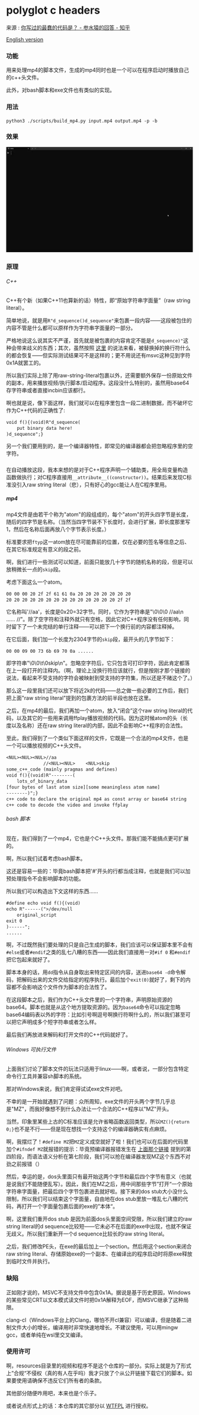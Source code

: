 # polyglot c headers

来源 : [你写过的最蠢的代码是？ - 参水猿的回答 - 知乎](https://www.zhihu.com/question/463190146/answer/2769772491)

[English version](./Readme_en.md)

### 功能

用来处理mp4的脚本文件，生成的mp4同时也是一个可以在程序启动时播放自己的c++头文件。

此外，对bash脚本和exe文件也有类似的实现。

### 用法

`python3 ./scripts/build_mp4.py input.mp4 output.mp4 -p -b`

### 效果

![demo](./demo.webp)

### 原理

###### C++

C++有个新（如果C++11也算新的话）特性，即“原始字符串字面量”（raw string literal）。

简单地说，就是用`R"d_sequence()d_sequence"`来包裹一段内容——这段被包住的内容不管是什么都可以原样作为字符串字面量的一部分。

严格地说这么说其实不严谨，首先就是被包裹的内容肯定不能是`d_sequence)"`这种会带来歧义的东西；其次，虽然按照 [这里](https://en.cppreference.com/w/cpp/language/translation_phases#Phase_4) 的说法来看，被替换掉的换行符什么的都会恢复——但实际测试结果可不是这样的；更不用说还有msvc这种见到字符0x1A就罢工的。

所以我们实际上除了用raw-string-literal包裹以外，还需要额外保存一份原始文件的副本，用来播放视频/执行脚本/启动程序。这段没什么特别的，虽然用base64存字符串或者直接incbin应该都行。

啊也就是说，像下面这样，我们就可以在程序里包含一段二进制数据，而不破坏它作为C++代码的正确性了:

```
void f(){(void)R"d_sequence(
    put binary data here!
)d_sequence";}
```



另一个我们要用到的，是一个编译器特性，即常见的编译器都会把忽略程序里的空字符。

##### 

在自动播放这段，我本来想的是对于C++程序声明一个辅助类，用全局变量构造函数做执行；对C程序直接用`__attribute__((constructor))`。结果后来发现C标准没引入raw string literal（悲），只有好心的gcc能让人在C程序里用。

##### mp4

mp4文件是由若干个称为"atom"的段组成的，每个"atom"的开头四字节是长度，随后的四字节是名称。（当然当四字节装不下长度时，会进行扩展，即长度那里写1，然后在名称后面再放八个字节表示长度。）

标准要求把`ftyp`这一atom放在尽可能靠前的位置，仅在必要的签名等信息之后、在其它标准规定有意义的段之前。

啊，我们进行一些测试可以知道，前面只能放几十字节的随机名称的段，但是可以放稍微长一点的`skip`段。

考虑下面这么一个atom。

```
00 00 00 20 2f 2f 61 61 0a 20 20 20 20 20 20 20
20 20 20 20 20 20 20 20 20 20 20 20 20 20 2f 2f
```

它名称叫'//aa'，长度是0x20=32字节。同时，它作为字符串是"\0\0\0 //aa\n  ...... //"。除了空字符和注释外就只有空格，因此它对C++程序没有任何影响，同时留下了一个未完结的单行注释——可以把下一个换行前的内容都注释掉。

在它后面，我们加一个长度为2304字节的`skip`段，最开头的几字节如下：

```
00 00 09 00 73 6b 69 70 0a ......
```

即字符串"\0\0\t\0skip\n"。忽略空字符后，它只包含可打印字符，因此肯定都落在上一段打开的注释内。（啊，理论上没换行符应该就行，但是按刚才那个链接的说法，看起来不受支持的字符会被映射到受支持的字符集，所以还是不赌这个了。）

那么这一段里我们还可以放下将近2k的代码——总之做一些必要的工作后，我们把上面"raw string literal"提到的包裹方法的前半段也放在这里。

之后，在mp4的最后，我们再加一个atom，放入“闭合”这个raw string literal的代码，以及其它的一些用来调用ffplay播放视频的代码。因为这时候atom的头（长度以及名称）还在raw string literal的内部，因此不会影响C++程序的合法性。

至此，我们得到了一个类似下面这样的文件，它既是一个合法的mp4文件，也是一个可以播放视频的C++头文件。

```
<NUL><NUL><NUL>//aa
              //<NUL><NUL>    <NUL>skip
some_c++_code (mainly pragmas and defines)
void f(){(void)R"--------(
    lots_of_binary_data
[four bytes of last atom size][some meaningless atom name]
--------)";}
c++ code to declare the original mp4 as const array or base64 string
c++ code to decode the video and invoke ffplay
```

###### bash 脚本

现在，我们得到了一个mp4，它也是个C++头文件。那我们能不能搞点更可扩展的。

啊，所以我们试着考虑bash脚本。

这还是容易一些的：毕竟bash脚本把'#'开头的行都当成注释，也就是我们可以加预处理指令不会影响脚本的功能。

所以我们可以构造出下文这样的东西……

```
#define echo void f(){(void)
echo R"------(">/dev/null
    original_script
exit 0
)------";
......
```

啊，不过既然我们要处理的只是自己生成的脚本，我们应该可以保证脚本里不会有`#else`或者`#endif`之类的乱七八糟的东西——因此我们直接用一对`#if 0` 和`#endif`把它包起来就好了。

脚本本身的话，用`dd`指令从自身取出来特定区间的内容，送进`base64 -d`命令解码，把解码出来的文件交给指定的程序执行。最后加个`exit(0)`就好了，剩下的内容都不会影响这个文件作为脚本的合法性了。

在这段脚本之后，我们作为C++头文件里的一个字符串，声明原始资源的base64。脚本也就是从这个地方提取资源的。因为`base64`命令可以指定忽略base64编码表以外的字符：比如引号啊逗号啊换行符啊什么的，所以我们甚至可以把它声明成多个短字符串或者怎么样。

最后我们再放进来解码和打开文件的C++代码就好了。

###### Windows 可执行文件

上面我们讨论了脚本文件的玩法只适用于linux——啊，或者说，一部分包含特定命令行工具并兼容sh脚本的系统。

那对Windows来说，我们肯定得试试exe文件对吧。

不幸的是一开始就遇到了问题：众所周知，exe文件的开头两个字节几乎总是"MZ"，而我好像想不到什么办法让一个合法的C++程序以"MZ"开头。

当然，印象里某些上古的C标准应该是允许省略函数返回类型，所以`MZ(){return 0;}`也不是不行——但是现在想找一个支持这个的编译器确实有点麻烦。

啊，我摆烂了！`#define MZ`把`MZ`定义成空就好了啦！我们也可以在后面的代码里加个`#ifndef MZ`就报错的提示：毕竟预编译器报错发生在 [上面那个链接](https://en.cppreference.com/w/cpp/language/translation_phases) 提到的第四阶段，而语法语义分析在第七阶段，我们可以抢在编译器发现MZ这个东西不对劲之前报错（）

然后，幸运的是，dos头里面只有最开始这两个字节和最后四个字节有意义（也就是说我们不能随便乱写）。因此，我们在MZ之后，用中间那些字节”打开“一个原始字符串字面量，把最后四个字节包裹进去就好啦。接下来的dos stub大小没什么限制，所以我们可以结束这个字面量，自由地在dos stub里放一堆乱七八糟的代码，再打开一个字面量包裹后面的exe的”本体“。

啊，这里我们重开dos stub 是因为前面dos头里面空间受限，所以我们建立的raw string literal的d sequence比较短——它未必不在后面的exe中出现，也就不保证无歧义。所以我们重新开一个d sequence比较长的raw string literal。

之后，我们修改PE头，在exe的最后加上一个section。然后用这个section来闭合raw string literal、存储原始exe的一个副本、在编译出的程序启动时将原exe释放到临时文件并执行。

### 缺陷

正如刚才说的，MSVC不支持文件中包含0x1A。据说是基于历史原因，Windows的某些常见CRT以文本模式读文件时把0x1A解释为EOF，而MSVC继承了这种局限。

clang-cl（Windows平台上的Clang，哪怕不开cl兼容）可以编译，但是随着二进制文件大小的增长，编译用时非常快速地增长。不建议使用，可以用mingw gcc，或者单纯在wsl里交叉编译。

### 使用许可

啊，resources目录里的视频和程序不是这个仓库的一部分。实际上就是为了形式上”合规“不侵权（真的有人在乎吗）我才只放了个从公开链接下载它们的脚本。如果要使用请确保不违反它们所有者的条款。

其他部分随便咋用吧，本来也是个乐子。

或者说点形式上的话：本仓库的其它部分以 [WTFPL](http://www.wtfpl.net/txt/copying) 进行授权。
